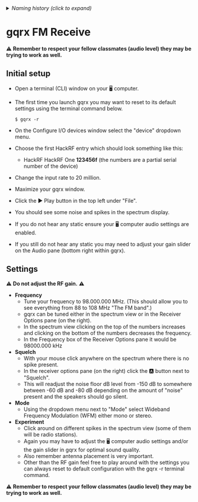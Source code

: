 <details><summary><i>Naming history (click to expand)</i></summary>
<pre>
2023 May 22: 040_gqrx_FM_Receive.md
</pre>
</details>

# gqrx FM Receive #

⚠️ **Remember to respect your fellow classmates (audio level) they may be trying to work as well.**  
## Initial setup ##  
- Open a terminal (CLI) window on your 🖥️ computer.  
- The first time you launch gqrx you may want to reset to its default settings using the terminal command below.  
  
      $ gqrx -r    
- On the Configure I/O devices window select the "device" dropdown menu.
- Choose the first HackRF entry which should look something like this:  
  - HackRF HackRF One **123456f** (the numbers are a partial serial number of the device) 
- Change the input rate to 20 million.
- Maximize your gqrx window. 
- Click the ▶️ Play button in the top left under "File".  
- You should see some noise and spikes in the spectrum display.
- If you do not hear any static ensure your 🖥️ computer audio settings are enabled.  
- If you still do not hear any static you may need to adjust your gain slider on the Audio pane (bottom right within gqrx).  

## Settings ##   
⚠️ **Do not adjust the RF gain.** ⚠️ 
- **Frequency**  
  - Tune your frequency to 98.000.000 MHz. (This should allow you to see everything from 88 to 108 MHz "The FM band".) 
  - gqrx can be tuned either in the spectrum view or in the Receiver Options pane (on the right).
  - In the spectrum view clicking on the top of the numbers increases and clicking on the bottom of the numbers decreases the frequency.  
  - In the Frequency box of the Receiver Options pane it would be 98000.000 kHz
- **Squelch**  
  - With your mouse click anywhere on the spectrum where there is no spike present.
  - In the receiver options pane (on the right) click the 🅰️ button next to "Squelch".
  - This will readjust the noise floor dB level from -150 dB to somewhere between -60 dB and -80 dB depending on the amount of "noise" present and the speakers should go silent.  
- **Mode**
  - Using the dropdown menu next to "Mode" select Wideband Frequency Modulation (WFM) either mono or stereo.  
- **Experiment**
  - Click around on different spikes in the spectrum view (some of them will be radio stations).
  - Again you may have to adjust the 🖥️ computer audio settings and/or the gain slider in gqrx for optimal sound quality.  
  - Also remember antenna placement is very important.
  - Other than the RF gain feel free to play around with the settings you can always reset to default configuration with the gqrx -r terminal command.  
 
⚠️ **Remember to respect your fellow classmates (audio level) they may be trying to work as well.**
